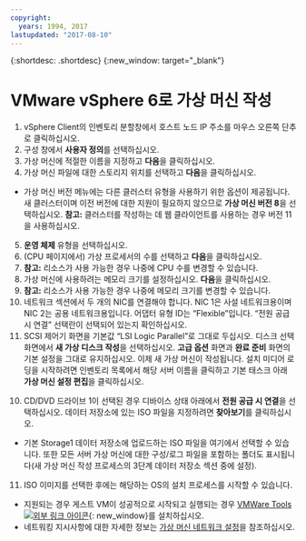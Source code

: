 ```yaml
---
copyright:
  years: 1994, 2017
lastupdated: "2017-08-10"
---
```


{:shortdesc: .shortdesc}
{:new_window: target="_blank"}

# VMware vSphere 6로 가상 머신 작성 

1. vSphere Client의 인벤토리 분할창에서 호스트 노드 IP 주소를 마우스 오른쪽 단추로 클릭하십시오.
2. 구성 창에서 **사용자 정의**를 선택하십시오.
3. 가상 머신에 적절한 이름을 지정하고 **다음**을 클릭하십시오.
4. 가상 머신 파일에 대한 스토리지 위치를 선택하고 **다음**을 클릭하십시오.
* 가상 머신 버전 메뉴에는 다른 클러스터 유형을 사용하기 위한 옵션이 제공됩니다. 새 클러스터이며 이전 버전에 대한 지원이 필요하지 않으므로 **가상 머신 버전 8**을 선택하십시오. **참고:** 클러스터를 작성하는 데 웹 클라이언트를 사용하는 경우 버전 11을 사용하십시오.
5. **운영 체제** 유형을 선택하십시오.
6. (CPU 페이지에서) 가상 프로세서의 수를 선택하고 **다음**을 클릭하십시오.
  1. **참고:** 리소스가 사용 가능한 경우 나중에 CPU 수를 변경할 수 있습니다.
7. 가상 머신에 사용하려는 메모리 크기를 설정하십시오. **다음**을 클릭하십시오.
  1. **참고:** 리소스가 사용 가능한 경우 나중에 메모리 크기를 변경할 수 있습니다.
8. 네트워크 섹션에서 두 개의 NIC를 연결해야 합니다. NIC 1은 사설 네트워크용이며 NIC 2는 공용 네트워크용입니다. 어댑터 유형 ID는 “Flexible”입니다. “전원 공급 시 연결” 선택란이 선택되어 있는지 확인하십시오.
9. SCSI 제어기 화면을 기본값 “LSI Logic Parallel”로 그대로 두십시오. 디스크 선택 화면에서 **새 가상 디스크 작성**을 선택하십시오. **고급 옵션** 화면과 **완료 준비** 화면의 기본 설정을 그대로 유지하십시오. 이제 새 가상 머신이 작성됩니다. 설치 미디어 로딩을 시작하려면 인벤토리 목록에서 해당 서버 이름을 클릭하고 기본 태스크 아래 **가상 머신 설정 편집**을 클릭하십시오. 
<!--* false-->
10. CD/DVD 드라이브 1이 선택된 경우 디바이스 상태 아래에서 **전원 공급 시 연결**을 선택하십시오. 데이터 저장소에 있는 ISO 파일을 지정하려면 **찾아보기**를 클릭하십시오.
* 기본 Storage1 데이터 저장소에 업로드하는 ISO 파일을 여기에서 선택할 수 있습니다. 또한 모든 서버 가상 머신에 대한 구성/로그 파일을 포함하는 폴더도 표시됩니다(새 가상 머신 작성 프로세스의 3단계 데이터 저장소 섹션 중에 설정). 
11. ISO 이미지를 선택한 후에는 해당하는 OS의 설치 프로세스를 시작할 수 있습니다. 
* 지원되는 경우 게스트 VM이 성공적으로 시작되고 실행되는 경우 [VMWare Tools ![외부 링크 아이콘](../../icons/launch-glyph.svg "외부 링크 아이콘")](https://kb.vmware.com/s/article/1014294){: new_window}를 설치하십시오.
* 네트워킹 지시사항에 대한 자세한 정보는 [가상 머신 네트워크 설정](/docs/infrastructure/virtualization/virtual-machine-network-setup.html)을 참조하십시오.
